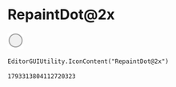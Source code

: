 # RepaintDot@2x
![](/img/RepaintDot@2x.png)

``` CSharp
EditorGUIUtility.IconContent("RepaintDot@2x")
```
```
1793313804112720323
```
